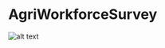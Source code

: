 # AgriWorkforceSurvey

![alt text](https://github.com/travishen/AgriWorkforceSurvey/tree/master/img/page.PNG)
